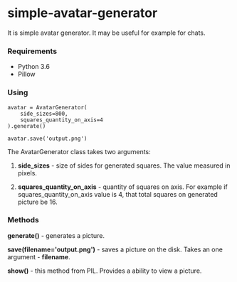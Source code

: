# simple-avatar-generator

It is simple avatar generator. It may be useful for example for chats.

### Requirements

- Python 3.6
- Pillow

### Using

    avatar = AvatarGenerator(
        side_sizes=800, 
        squares_quantity_on_axis=4
    ).generate()
    
    avatar.save('output.png')
    
The AvatarGenerator class takes two arguments:

1. **side_sizes** - size of sides for generated squares. The value measured in pixels.

2. **squares_quantity_on_axis** - quantity of squares on axis. For example if squares_quantity_on_axis value is 4, that total squares on generated picture be 16.

### Methods

**generate()** - generates a picture.

**save(filename='output.png')** - saves a picture on the disk. Takes an one argument - **filename**.

**show()** - this method from PIL. Provides a ability to view a picture.
